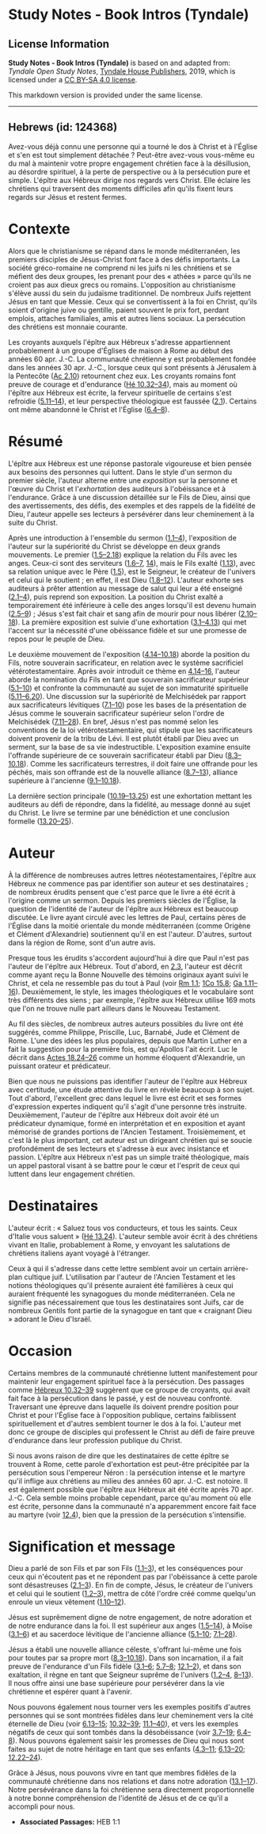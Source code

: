 # Study Notes - Book Intros (Tyndale)

## License Information

**Study Notes - Book Intros (Tyndale)** is based on and adapted from: _Tyndale Open Study Notes_, [Tyndale House Publishers](https://tyndaleopenresources.com/), 2019, which is licensed under a [CC BY-SA 4.0 license](https://creativecommons.org/licenses/by-sa/4.0/legalcode.en).

This markdown version is provided under the same license.



--------------------------------

## Hebrews (id: 124368)

Avez\-vous déjà connu une personne qui a tourné le dos à Christ et à l'Église et s'en est tout simplement détachée ? Peut\-être avez\-vous vous\-même eu du mal à maintenir votre propre engagement chrétien face à la désillusion, au désordre spirituel, à la perte de perspective ou à la persécution pure et simple. L'épître aux Hébreux dirige nos regards vers Christ. Elle éclaire les chrétiens qui traversent des moments difficiles afin qu'ils fixent leurs regards sur Jésus et restent fermes.

Contexte
========

Alors que le christianisme se répand dans le monde méditerranéen, les premiers disciples de Jésus\-Christ font face à des défis importants. La société gréco\-romaine ne comprend ni les juifs ni les chrétiens et se méfient des deux groupes, les prenant pour des « athées » parce qu'ils ne croient pas aux dieux grecs ou romains. L'opposition au christianisme s'élève aussi du sein du judaïsme traditionnel. De nombreux Juifs rejettent Jésus en tant que Messie. Ceux qui se convertissent à la foi en Christ, qu'ils soient d'origine juive ou gentille, paient souvent le prix fort, perdant emplois, attaches familiales, amis et autres liens sociaux. La persécution des chrétiens est monnaie courante.

Les croyants auxquels l'épître aux Hébreux s'adresse appartiennent probablement à un groupe d'Églises de maison à Rome au début des années 60 apr. J.\-C. La communauté chrétienne y est probablement fondée dans les années 30 apr. J.\-C., lorsque ceux qui sont présents à Jérusalem à la Pentecôte ([Ac 2\.10](https://ref.ly/Acts2:10)) retournent chez eux. Les croyants romains font preuve de courage et d'endurance ([Hé 10\.32–34](https://ref.ly/Heb10:32-Heb10:34)), mais au moment où l'épître aux Hébreux est écrite, la ferveur spirituelle de certains s'est refroidie ([5\.11–14](https://ref.ly/Heb5:11-Heb5:14)), et leur perspective théologique est faussée ([2\.1](https://ref.ly/Heb2:1)). Certains ont même abandonné le Christ et l'Église ([6\.4–8](https://ref.ly/Heb6:4-Heb6:8)).

Résumé
======

L'épître aux Hébreux est une réponse pastorale vigoureuse et bien pensée aux besoins des personnes qui luttent. Dans le style d'un sermon du premier siècle, l'auteur alterne entre une *exposition* sur la personne et l'œuvre du Christ et l'*exhortation* des auditeurs à l'obéissance et à l'endurance. Grâce à une discussion détaillée sur le Fils de Dieu, ainsi que des avertissements, des défis, des exemples et des rappels de la fidélité de Dieu, l'auteur appelle ses lecteurs à persévérer dans leur cheminement à la suite du Christ.

Après une introduction à l'ensemble du sermon ([1\.1–4](https://ref.ly/Heb1:1-Heb1:4)), l'exposition de l'auteur sur la supériorité du Christ se développe en deux grands mouvements. Le premier ([1\.5–2\.18](https://ref.ly/Heb1:5-Heb2:18)) explique la relation du Fils avec les anges. Ceux\-ci sont des serviteurs ([1\.6–7](https://ref.ly/Heb1:6-Heb1:7), [14](https://ref.ly/Heb1:14)), mais le Fils exalté ([1\.13](https://ref.ly/Heb1:13)), avec sa relation unique avec le Père ([1\.5](https://ref.ly/Heb1:5)), est le Seigneur, le créateur de l'univers et celui qui le soutient ; en effet, il est Dieu ([1\.8–12](https://ref.ly/Heb1:8-Heb1:12)). L'auteur exhorte ses auditeurs à prêter attention au message de salut qui leur a été enseigné ([2\.1–4](https://ref.ly/Heb2:1-Heb2:4)), puis reprend son exposition. La position du Christ exalté a temporairement été inférieure à celle des anges lorsqu'il est devenu humain ([2\.5–9](https://ref.ly/Heb2:5-Heb2:9)) ; Jésus s'est fait chair et sang afin de mourir pour nous libérer ([2\.10–18](https://ref.ly/Heb2:10-Heb2:18)). La première exposition est suivie d'une exhortation ([3\.1–4\.13](https://ref.ly/Heb3:1-Heb4:13)) qui met l'accent sur la nécessité d'une obéissance fidèle et sur une promesse de repos pour le peuple de Dieu.

Le deuxième mouvement de l'exposition ([4\.14–10\.18](https://ref.ly/Heb4:14-Heb10:18)) aborde la position du Fils, notre souverain sacrificateur, en relation avec le système sacrificiel vétérotestamentaire. Après avoir introduit ce thème en [4\.14–16](https://ref.ly/Heb4:14-Heb4:16), l'auteur aborde la nomination du Fils en tant que souverain sacrificateur supérieur ([5\.1–10](https://ref.ly/Heb5:1-Heb5:10)) et confronte la communauté au sujet de son immaturité spirituelle ([5\.11–6\.20](https://ref.ly/Heb5:11-Heb6:20)). Une discussion sur la supériorité de Melchisédek par rapport aux sacrificateurs lévitiques ([7\.1–10](https://ref.ly/Heb7:1-Heb7:10)) pose les bases de la présentation de Jésus comme le souverain sacrificateur supérieur selon l'ordre de Melchisédek ([7\.11–28](https://ref.ly/Heb7:11-Heb7:28)). En bref, Jésus n'est pas nommé selon les conventions de la loi vétérotestamentaire, qui stipule que les sacrificateurs doivent provenir de la tribu de Lévi. Il est plutôt établi par Dieu avec un serment, sur la base de sa vie indestructible. L'exposition examine ensuite l'offrande supérieure de ce souverain sacrificateur établi par Dieu ([8\.3–10\.18](https://ref.ly/Heb8:3-Heb10:18)). Comme les sacrificateurs terrestres, il doit faire une offrande pour les péchés, mais son offrande est de la nouvelle alliance ([8\.7–13](https://ref.ly/Heb8:7-Heb8:13)), alliance supérieure à l'ancienne ([9\.1–10\.18](https://ref.ly/Heb9:1-Heb10:18)).

La dernière section principale ([10\.19–13\.25](https://ref.ly/Heb10:19-Heb13:25)) est une exhortation mettant les auditeurs au défi de répondre, dans la fidélité, au message donné au sujet du Christ. Le livre se termine par une bénédiction et une conclusion formelle ([13\.20–25](https://ref.ly/Heb13:20-Heb13:25)).

Auteur
======

À la différence de nombreuses autres lettres néotestamentaires, l'épître aux Hébreux ne commence pas par identifier son auteur et ses destinataires ; de nombreux érudits pensent que c'est parce que le livre a été écrit à l'origine comme un sermon. Depuis les premiers siècles de l'Église, la question de l'identité de l'auteur de l'épître aux Hébreux est beaucoup discutée. Le livre ayant circulé avec les lettres de Paul, certains pères de l'Église dans la moitié orientale du monde méditerranéen (comme Origène et Clément d'Alexandrie) soutiennent qu'il en est l'auteur. D'autres, surtout dans la région de Rome, sont d'un autre avis.

Presque tous les érudits s'accordent aujourd'hui à dire que Paul n'est pas l'auteur de l'épître aux Hébreux. Tout d'abord, en [2\.3](https://ref.ly/Heb2:3), l'auteur est décrit comme ayant reçu la Bonne Nouvelle des témoins originaux ayant suivi le Christ, et cela ne ressemble pas du tout à Paul (voir [Rm 1\.1](https://ref.ly/Rom1:1); [1Co 15\.8](https://ref.ly/1Cor15:8); [Ga 1\.11–16](https://ref.ly/Gal1:11-Gal1:16)). Deuxièmement, le style, les images théologiques et le vocabulaire sont très différents des siens ; par exemple, l'épître aux Hébreux utilise 169 mots que l'on ne trouve nulle part ailleurs dans le Nouveau Testament.

Au fil des siècles, de nombreux autres auteurs possibles du livre ont été suggérés, comme Philippe, Priscille, Luc, Barnabé, Jude et Clément de Rome. L'une des idées les plus populaires, depuis que Martin Luther en a fait la suggestion pour la première fois, est qu'Apollos l'ait écrit. Luc le décrit dans [Actes 18\.24–26](https://ref.ly/Acts18:24-Acts18:26) comme un homme éloquent d'Alexandrie, un puissant orateur et prédicateur.

Bien que nous ne puissions pas identifier l'auteur de l'épître aux Hébreux avec certitude, une étude attentive du livre en révèle beaucoup à son sujet. Tout d'abord, l'excellent grec dans lequel le livre est écrit et ses formes d'expression expertes indiquent qu'il s'agit d'une personne très instruite. Deuxièmement, l'auteur de l'épître aux Hébreux doit avoir été un prédicateur dynamique, formé en interprétation et en exposition et ayant mémorisé de grandes portions de l'Ancien Testament. Troisièmement, et c'est là le plus important, cet auteur est un dirigeant chrétien qui se soucie profondément de ses lecteurs et s'adresse à eux avec insistance et passion. L'épître aux Hébreux n'est pas un simple traité théologique, mais un appel pastoral visant à se battre pour le cœur et l'esprit de ceux qui luttent dans leur engagement chrétien.

Destinataires
=============

L'auteur écrit : « Saluez tous vos conducteurs, et tous les saints. Ceux d'Italie vous saluent » ([Hé 13\.24](https://ref.ly/Heb13:24)). L'auteur semble avoir écrit à des chrétiens vivant en Italie, probablement à Rome, y envoyant les salutations de chrétiens italiens ayant voyagé à l'étranger.

Ceux à qui il s'adresse dans cette lettre semblent avoir un certain arrière\-plan cultique juif. L'utilisation par l'auteur de l'Ancien Testament et les notions théologiques qu'il présente auraient été familières à ceux qui auraient fréquenté les synagogues du monde méditerranéen. Cela ne signifie pas nécessairement que tous les destinataires sont Juifs, car de nombreux Gentils font partie de la synagogue en tant que « craignant Dieu » adorant le Dieu d'Israël.

Occasion
========

Certains membres de la communauté chrétienne luttent manifestement pour maintenir leur engagement spirituel face à la persécution. Des passages comme [Hébreux 10\.32–39](https://ref.ly/Heb10:32-Heb10:39) suggèrent que ce groupe de croyants, qui avait fait face à la persécution dans le passé, y est de nouveau confronté. Traversant une épreuve dans laquelle ils doivent prendre position pour Christ et pour l'Église face à l'opposition publique, certains faiblissent spirituellement et d'autres semblent tourner le dos à la foi. L'auteur met donc ce groupe de disciples qui professent le Christ au défi de faire preuve d'endurance dans leur profession publique du Christ.

Si nous avons raison de dire que les destinataires de cette épître se trouvent à Rome, cette parole d'exhortation est peut\-être précipitée par la persécution sous l'empereur Néron : la persécution intense et le martyre qu'il inflige aux chrétiens au milieu des années 60 apr. J.\-C. est notoire. Il est également possible que l'épître aux Hébreux ait été écrite après 70 apr. J.\-C. Cela semble moins probable cependant, parce qu'au moment où elle est écrite, personne dans la communauté n'a apparemment encore fait face au martyre (voir [12\.4](https://ref.ly/Heb12:4)), bien que la pression de la persécution s'intensifie.

Signification et message
========================

Dieu a parlé de son Fils et par son Fils ([1\.1–3](https://ref.ly/Heb1:1-Heb1:3)), et les conséquences pour ceux qui n'écoutent pas et ne répondent pas par l'obéissance à cette parole sont désastreuses ([2\.1–3](https://ref.ly/Heb2:1-Heb2:3)). En fin de compte, Jésus, le créateur de l'univers et celui qui le soutient ([1\.2–3](https://ref.ly/Heb1:2-Heb1:3)), mettra de côté l'ordre créé comme quelqu'un enroule un vieux vêtement ([1\.10–12](https://ref.ly/Heb1:10-Heb1:12)).

Jésus est suprêmement digne de notre engagement, de notre adoration et de notre endurance dans la foi. Il est supérieur aux anges ([1\.5–14](https://ref.ly/Heb1:5-Heb1:14)), à Moïse ([3\.1–6](https://ref.ly/Heb3:1-Heb3:6)) et au sacerdoce lévitique de l'ancienne alliance ([5\.1–10](https://ref.ly/Heb5:1-Heb5:10); [7\.1–28](https://ref.ly/Heb7:1-Heb7:28)).

Jésus a établi une nouvelle alliance céleste, s'offrant lui\-même une fois pour toutes par sa propre mort ([8\.3–10\.18](https://ref.ly/Heb8:3-Heb10:18)). Dans son incarnation, il a fait preuve de l'endurance d'un Fils fidèle ([3\.1–6](https://ref.ly/Heb3:1-Heb3:6); [5\.7–8](https://ref.ly/Heb5:7-Heb5:8); [12\.1–2](https://ref.ly/Heb12:1-Heb12:2)), et dans son exaltation, il règne en tant que Seigneur suprême de l'univers ([1\.2–4](https://ref.ly/Heb1:2-Heb1:4), [8–13](https://ref.ly/Heb1:8-Heb1:13)). Il nous offre ainsi une base supérieure pour persévérer dans la vie chrétienne et espérer quant à l'avenir.

Nous pouvons également nous tourner vers les exemples positifs d'autres personnes qui se sont montrées fidèles dans leur cheminement vers la cité éternelle de Dieu (voir [6\.13–15](https://ref.ly/Heb6:13-Heb6:15); [10\.32–39](https://ref.ly/Heb10:32-Heb10:39); [11\.1–40](https://ref.ly/Heb11:1-Heb11:40)), et vers les exemples négatifs de ceux qui sont tombés dans la désobéissance (voir [3\.7–19](https://ref.ly/Heb3:7-Heb3:19); [6\.4–8](https://ref.ly/Heb6:4-Heb6:8)). Nous pouvons également saisir les promesses de Dieu qui nous sont faites au sujet de notre héritage en tant que ses enfants ([4\.3–11](https://ref.ly/Heb4:3-Heb4:11); [6\.13–20](https://ref.ly/Heb6:13-Heb6:20); [12\.22–24](https://ref.ly/Heb12:22-Heb12:24)).

Grâce à Jésus, nous pouvons vivre en tant que membres fidèles de la communauté chrétienne dans nos relations et dans notre adoration ([13\.1–17](https://ref.ly/Heb13:1-Heb13:17)). Notre persévérance dans la foi chrétienne sera directement proportionnelle à notre bonne compréhension de l'identité de Jésus et de ce qu'il a accompli pour nous.

* **Associated Passages:** HEB 1:1

